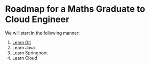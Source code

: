 # Roadmap for a Maths Graduate to Cloud Engineer
We will start in the following manner:
1. [Learn Git](./git/README.md)
2. Learn Java
3. Learn Springboot
4. Learn Cloud